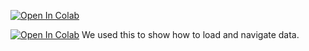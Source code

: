[![Open In Colab](https://colab.research.google.com/assets/colab-badge.svg)](https://colab.research.google.com/github/gabriellagibson/pgss2020_lab_2/blob/master/MyNotebook/myFirstScript.ipynb)

[![Open In Colab](https://colab.research.google.com/assets/colab-badge.svg)](https://colab.research.google.com/github/gabriellagibson/pgss2020_lab_2/blob/master/MyNotebook/LoadingIRISData.ipynb)
We used this to show how to load and navigate data.
